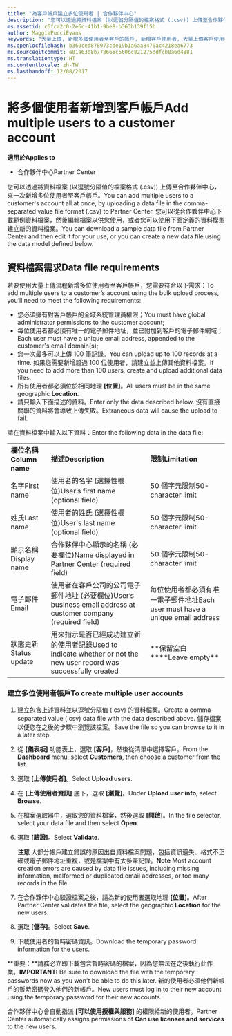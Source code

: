 ```yaml
---
title: "為客戶帳戶建立多位使用者 | 合作夥伴中心"
description: "您可以透過將資料檔案 (以逗號分隔值的檔案格式 (.csv)) 上傳至合作夥伴中心，來一次新增多位使用者至客戶帳戶。"
ms.assetid: c6fca2c0-2e6c-41b1-9be8-b363b139f15b
author: MaggiePucciEvans
keywords: "大量上傳, 新增多個使用者至客戶的帳戶, 新增客戶使用者, 大量上傳客戶使用者, 客戶帳戶, 客戶使用者, 使用者"
ms.openlocfilehash: b360ced878973cde19b1a6aa8470ac4218ea6773
ms.sourcegitcommit: e01a63d8b778668c560bc821275ddfcb0a6d4881
ms.translationtype: HT
ms.contentlocale: zh-TW
ms.lasthandoff: 12/08/2017
---
```

# <a name="add-multiple-users-to-a-customer-account"></a><span data-ttu-id="e41a1-104">將多個使用者新增到客戶帳戶</span><span class="sxs-lookup"><span data-stu-id="e41a1-104">Add multiple users to a customer account</span></span>

**<span data-ttu-id="e41a1-105">適用於</span><span class="sxs-lookup"><span data-stu-id="e41a1-105">Applies to</span></span>**

-  <span data-ttu-id="e41a1-106">合作夥伴中心</span><span class="sxs-lookup"><span data-stu-id="e41a1-106">Partner Center</span></span>

<span data-ttu-id="e41a1-107">您可以透過將資料檔案 (以逗號分隔值的檔案格式 (.csv)) 上傳至合作夥伴中心，來一次新增多位使用者至客戶帳戶。</span><span class="sxs-lookup"><span data-stu-id="e41a1-107">You can add multiple users to a customer's account all at once, by uploading a data file in the comma-separated value file format (.csv) to Partner Center.</span></span> <span data-ttu-id="e41a1-108">您可以從合作夥伴中心下載範例資料檔案，然後編輯檔案以供您使用，或者您可以使用下面定義的資料模型建立新的資料檔案。</span><span class="sxs-lookup"><span data-stu-id="e41a1-108">You can download a sample data file from Partner Center and then edit it for your use, or you can create a new data file using the data model defined below.</span></span>

## <a href="" id="creatingtheimportcsvfile"></a><span data-ttu-id="e41a1-109">資料檔案需求</span><span class="sxs-lookup"><span data-stu-id="e41a1-109">Data file requirements</span></span>


<span data-ttu-id="e41a1-110">若要使用大量上傳流程新增多位使用者至客戶帳戶，您需要符合以下需求：</span><span class="sxs-lookup"><span data-stu-id="e41a1-110">To add multiple users to a customer’s account using the bulk upload process, you’ll need to meet the following requirements:</span></span>

-   <span data-ttu-id="e41a1-111">您必須擁有對客戶帳戶的全域系統管理員權限；</span><span class="sxs-lookup"><span data-stu-id="e41a1-111">You must have global administrator permissions to the customer account;</span></span>
-   <span data-ttu-id="e41a1-112">每位使用者都必須有唯一的電子郵件地址，並已附加到客戶的電子郵件網域；</span><span class="sxs-lookup"><span data-stu-id="e41a1-112">Each user must have a unique email address, appended to the customer's email domain(s);</span></span>
-   <span data-ttu-id="e41a1-113">您一次最多可以上傳 100 筆記錄。</span><span class="sxs-lookup"><span data-stu-id="e41a1-113">You can upload up to 100 records at a time.</span></span> <span data-ttu-id="e41a1-114">如果您需要新增超過 100 位使用者，請建立並上傳其他資料檔案。</span><span class="sxs-lookup"><span data-stu-id="e41a1-114">If you need to add more than 100 users, create and upload additional data files.</span></span>
-   <span data-ttu-id="e41a1-115">所有使用者都必須位於相同地理 **\[位置\]**。</span><span class="sxs-lookup"><span data-stu-id="e41a1-115">All users must be in the same geographic **Location**.</span></span>
-   <span data-ttu-id="e41a1-116">請只輸入下面描述的資料。</span><span class="sxs-lookup"><span data-stu-id="e41a1-116">Enter only the data described below.</span></span> <span data-ttu-id="e41a1-117">沒有直接關聯的資料將會導致上傳失敗。</span><span class="sxs-lookup"><span data-stu-id="e41a1-117">Extraneous data will cause the upload to fail.</span></span>

<span data-ttu-id="e41a1-118">請在資料檔案中輸入以下資料：</span><span class="sxs-lookup"><span data-stu-id="e41a1-118">Enter the following data in the data file:</span></span>

|                 |                                                                              |                                            |
|-----------------|------------------------------------------------------------------------------|--------------------------------------------|
| **<span data-ttu-id="e41a1-119">欄位名稱</span><span class="sxs-lookup"><span data-stu-id="e41a1-119">Column name</span></span>** | **<span data-ttu-id="e41a1-120">描述</span><span class="sxs-lookup"><span data-stu-id="e41a1-120">Description</span></span>**                                                              | **<span data-ttu-id="e41a1-121">限制</span><span class="sxs-lookup"><span data-stu-id="e41a1-121">Limitation</span></span>**                             |
| <span data-ttu-id="e41a1-122">名字</span><span class="sxs-lookup"><span data-stu-id="e41a1-122">First name</span></span>      | <span data-ttu-id="e41a1-123">使用者的名字 (選擇性欄位)</span><span class="sxs-lookup"><span data-stu-id="e41a1-123">User’s first name (optional field)</span></span>                                           | <span data-ttu-id="e41a1-124">50 個字元限制</span><span class="sxs-lookup"><span data-stu-id="e41a1-124">50-character limit</span></span>                         |
| <span data-ttu-id="e41a1-125">姓氏</span><span class="sxs-lookup"><span data-stu-id="e41a1-125">Last name</span></span>       | <span data-ttu-id="e41a1-126">使用者的姓氏 (選擇性欄位)</span><span class="sxs-lookup"><span data-stu-id="e41a1-126">User's last name (optional field)</span></span>                                            | <span data-ttu-id="e41a1-127">50 個字元限制</span><span class="sxs-lookup"><span data-stu-id="e41a1-127">50-character limit</span></span>                         |
| <span data-ttu-id="e41a1-128">顯示名稱</span><span class="sxs-lookup"><span data-stu-id="e41a1-128">Display name</span></span>    | <span data-ttu-id="e41a1-129">合作夥伴中心顯示的名稱 (必要欄位)</span><span class="sxs-lookup"><span data-stu-id="e41a1-129">Name displayed in Partner Center (required field)</span></span>                            | <span data-ttu-id="e41a1-130">50 個字元限制</span><span class="sxs-lookup"><span data-stu-id="e41a1-130">50-character limit</span></span>                         |
| <span data-ttu-id="e41a1-131">電子郵件</span><span class="sxs-lookup"><span data-stu-id="e41a1-131">Email</span></span>           | <span data-ttu-id="e41a1-132">使用者在客戶公司的公司電子郵件地址 (必要欄位)</span><span class="sxs-lookup"><span data-stu-id="e41a1-132">User’s business email address at customer company (required field)</span></span>           | <span data-ttu-id="e41a1-133">每位使用者都必須有唯一電子郵件地址</span><span class="sxs-lookup"><span data-stu-id="e41a1-133">Each user must have a unique email address</span></span> |
| <span data-ttu-id="e41a1-134">狀態更新</span><span class="sxs-lookup"><span data-stu-id="e41a1-134">Status update</span></span>   | <span data-ttu-id="e41a1-135">用來指示是否已經成功建立新的使用者記錄</span><span class="sxs-lookup"><span data-stu-id="e41a1-135">Used to indicate whether or not the new user record was successfully created</span></span> | <span data-ttu-id="e41a1-136">\*\*保留空白\*\*</span><span class="sxs-lookup"><span data-stu-id="e41a1-136">\*\*Leave empty\*\*</span></span>                        |

 

### <a href="" id="createmultipleuseraccounts"></a><span data-ttu-id="e41a1-137">建立多位使用者帳戶</span><span class="sxs-lookup"><span data-stu-id="e41a1-137">To create multiple user accounts</span></span>

<a href="" id="creatingtheaccounts"></a>
1.  <span data-ttu-id="e41a1-138">建立包含上述資料並以逗號分隔值 (.csv) 的資料檔案。</span><span class="sxs-lookup"><span data-stu-id="e41a1-138">Create a comma-separated value (.csv) data file with the data described above.</span></span> <span data-ttu-id="e41a1-139">儲存檔案以便您在之後的步驟中瀏覽該檔案。</span><span class="sxs-lookup"><span data-stu-id="e41a1-139">Save the file so you can browse to it in a later step.</span></span>
2.  <span data-ttu-id="e41a1-140">從 **\[儀表板\]** 功能表上，選取 **\[客戶\]**，然後從清單中選擇客戶。</span><span class="sxs-lookup"><span data-stu-id="e41a1-140">From the **Dashboard** menu, select **Customers**, then choose a customer from the list.</span></span>
3.  <span data-ttu-id="e41a1-141">選取 **\[上傳使用者\]**。</span><span class="sxs-lookup"><span data-stu-id="e41a1-141">Select **Upload users**.</span></span>
4.  <span data-ttu-id="e41a1-142">在 **\[上傳使用者資訊\]** 底下，選取 **\[瀏覽\]**。</span><span class="sxs-lookup"><span data-stu-id="e41a1-142">Under **Upload user info**, select **Browse**.</span></span>
5.  <span data-ttu-id="e41a1-143">在檔案選取器中，選取您的資料檔案，然後選取 **\[開啟\]**。</span><span class="sxs-lookup"><span data-stu-id="e41a1-143">In the file selector, select your data file and then select **Open**.</span></span>
6.  <span data-ttu-id="e41a1-144">選取 **\[驗證\]**。</span><span class="sxs-lookup"><span data-stu-id="e41a1-144">Select **Validate**.</span></span>

    <span data-ttu-id="e41a1-145">**注意** 大部分帳戶建立錯誤的原因出自資料檔案問題，包括資訊遺失、格式不正確或電子郵件地址重複，或是檔案中有太多筆記錄。</span><span class="sxs-lookup"><span data-stu-id="e41a1-145">**Note**  Most account creation errors are caused by data file issues, including missing information, malformed or duplicated email addresses, or too many records in the file.</span></span>

     

7.  <span data-ttu-id="e41a1-146">在合作夥伴中心驗證檔案之後，請為新的使用者選取地理 **\[位置\]**。</span><span class="sxs-lookup"><span data-stu-id="e41a1-146">After Partner Center validates the file, select the geographic **Location** for the new users.</span></span>
8.  <span data-ttu-id="e41a1-147">選取 **\[儲存\]**。</span><span class="sxs-lookup"><span data-stu-id="e41a1-147">Select **Save**.</span></span>
9.  <span data-ttu-id="e41a1-148">下載使用者的暫時密碼資訊。</span><span class="sxs-lookup"><span data-stu-id="e41a1-148">Download the temporary password information for the users.</span></span>

<span data-ttu-id="e41a1-149">**重要：**請務必立即下載包含暫時密碼的檔案，因為您無法在之後執行此作業。</span><span class="sxs-lookup"><span data-stu-id="e41a1-149">**IMPORTANT:** Be sure to download the file with the temporary passwords now as you won't be able to do this later.</span></span> <span data-ttu-id="e41a1-150">新的使用者必須他們新帳戶的暫時密碼登入他們的新帳戶。</span><span class="sxs-lookup"><span data-stu-id="e41a1-150">New users must log in to their new account using the temporary password for their new accounts.</span></span>

<span data-ttu-id="e41a1-151">合作夥伴中心會自動指派 **\[可以使用授權與服務\]** 的權限給新的使用者。</span><span class="sxs-lookup"><span data-stu-id="e41a1-151">Partner Center automatically assigns permissions of **Can use licenses and services** to the new users.</span></span>

 

 



